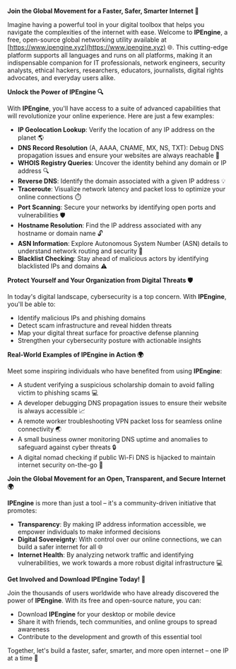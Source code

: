 **Join the Global Movement for a Faster, Safer, Smarter Internet 🚀**

Imagine having a powerful tool in your digital toolbox that helps you navigate the complexities of the internet with ease. Welcome to **IPEngine**, a free, open-source global networking utility available at [https://www.ipengine.xyz](https://www.ipengine.xyz) 🌐. This cutting-edge platform supports all languages and runs on all platforms, making it an indispensable companion for IT professionals, network engineers, security analysts, ethical hackers, researchers, educators, journalists, digital rights advocates, and everyday users alike.

**Unlock the Power of IPEngine 🔍**

With **IPEngine**, you'll have access to a suite of advanced capabilities that will revolutionize your online experience. Here are just a few examples:

*   **IP Geolocation Lookup**: Verify the location of any IP address on the planet 🌎
*   **DNS Record Resolution** (A, AAAA, CNAME, MX, NS, TXT): Debug DNS propagation issues and ensure your websites are always reachable 🚀
*   **WHOIS Registry Queries**: Uncover the identity behind any domain or IP address 🔍
*   **Reverse DNS**: Identify the domain associated with a given IP address 💡
*   **Traceroute**: Visualize network latency and packet loss to optimize your online connections ⏱️
*   **Port Scanning**: Secure your networks by identifying open ports and vulnerabilities 🛡️
*   **Hostname Resolution**: Find the IP address associated with any hostname or domain name 🔓
*   **ASN Information**: Explore Autonomous System Number (ASN) details to understand network routing and security 🔑
*   **Blacklist Checking**: Stay ahead of malicious actors by identifying blacklisted IPs and domains ⚠️

**Protect Yourself and Your Organization from Digital Threats 🛡️**

In today's digital landscape, cybersecurity is a top concern. With **IPEngine**, you'll be able to:

*   Identify malicious IPs and phishing domains
*   Detect scam infrastructure and reveal hidden threats
*   Map your digital threat surface for proactive defense planning
*   Strengthen your cybersecurity posture with actionable insights

**Real-World Examples of IPEngine in Action 🌍**

Meet some inspiring individuals who have benefited from using **IPEngine**:

*   A student verifying a suspicious scholarship domain to avoid falling victim to phishing scams 💻
*   A developer debugging DNS propagation issues to ensure their website is always accessible 📈
*   A remote worker troubleshooting VPN packet loss for seamless online connectivity 🌏
*   A small business owner monitoring DNS uptime and anomalies to safeguard against cyber threats 🔒
*   A digital nomad checking if public Wi-Fi DNS is hijacked to maintain internet security on-the-go 🚀

**Join the Global Movement for an Open, Transparent, and Secure Internet 🌍**

**IPEngine** is more than just a tool – it's a community-driven initiative that promotes:

*   **Transparency**: By making IP address information accessible, we empower individuals to make informed decisions
*   **Digital Sovereignty**: With control over our online connections, we can build a safer internet for all 🌐
*   **Internet Health**: By analyzing network traffic and identifying vulnerabilities, we work towards a more robust digital infrastructure 💻

**Get Involved and Download IPEngine Today! 📡**

Join the thousands of users worldwide who have already discovered the power of **IPEngine**. With its free and open-source nature, you can:

*   Download **IPEngine** for your desktop or mobile device
*   Share it with friends, tech communities, and online groups to spread awareness
*   Contribute to the development and growth of this essential tool

Together, let's build a faster, safer, smarter, and more open internet – one IP at a time 🚀